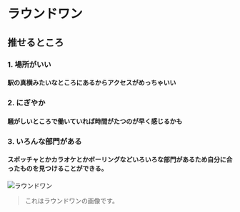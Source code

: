 # ラウンドワン

## 推せるところ
### 1. 場所がいい
#### 駅の真横みたいなところにあるからアクセスがめっちゃいい
### 2. にぎやか
#### 騒がしいところで働いていれば時間がたつのが早く感じるかも
### 3. いろんな部門がある
#### スポッチャとかカラオケとかボーリングなどいろいろな部門があるため自分に合ったものを見つけることができる。

![ラウンドワン](./roundone.jpg)

> これはラウンドワンの画像です。